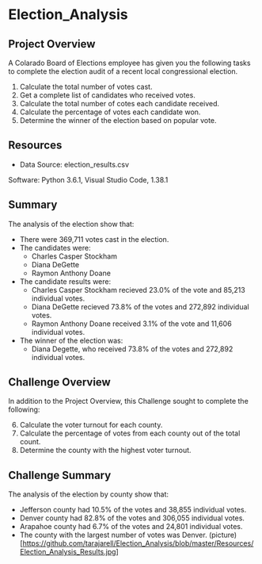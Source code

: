 # Election_Analysis

## Project Overview
A Colarado Board of Elections employee has given you the following tasks to complete the election audit of a recent local congressional election.

1. Calculate the total number of votes cast.
2. Get a complete list of candidates who received votes.
3. Calculate the total number of cotes each candidate received.
4. Calculate the percentage of votes each candidate won.
5. Determine the winner of the election based on popular vote. 

## Resources
- Data Source: election_results.csv

Software: Python 3.6.1, Visual Studio Code, 1.38.1

## Summary
The analysis of the election show that:
- There were 369,711 votes cast in the election.
- The candidates were:
  - Charles Casper Stockham
  - Diana DeGette
  - Raymon Anthony Doane
- The candidate results were:
  - Charles Casper Stockham recieved 23.0% of the vote and 85,213 individual votes.
  - Diana DeGette recieved 73.8% of the votes and 272,892 individual votes.
  - Raymon Anthony Doane received 3.1% of the vote and 11,606 individual votes.
- The winner of the election was:
  - Diana Degette, who received 73.8% of the votes and 272,892 individual votes.

## Challenge Overview
In addition to the Project Overview, this Challenge sought to complete the following:

6. Calculate the voter turnout for each county.
7. Calculate the percentage of votes from each county out of the total count.
8. Determine the county with the highest voter turnout.

## Challenge Summary
The analysis of the election by county show that:
- Jefferson county had 10.5% of the votes and 38,855 individual votes.
- Denver county had 82.8% of the votes and 306,055 individual votes.
- Arapahoe county had 6.7% of the votes and 24,801 individual votes.
- The county with the largest number of votes was Denver. 
(picture)[https://github.com/tarajarell/Election_Analysis/blob/master/Resources/Election_Analysis_Results.jpg]
